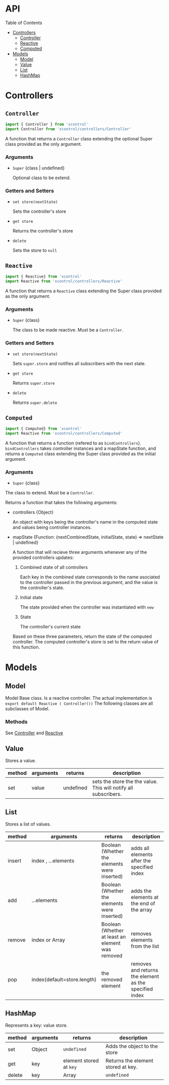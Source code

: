 # API

Table of Contents
- [Controllers](#controllers)
  - [Controller](#controller)
  - [Reactive](#reactive)
  - [Computed](#computed)
- [Models](#models)
  - [Model](#model)
  - [Value](#value)
  - [List](#list)
  - [HashMap](#hashmap)


# Controllers
## `Controller`
```js
import { Controller } from 'xcontrol'
import Controller from 'xcontrol/controllers/Controller'
```
A function that returns a `Controller` class extending the optional Super class provided as the only argument.

### Arguments
- `Super` {class | undefined}

  Optional class to be extend.

### Getters and Setters
- `set store(nextState)`
  
  Sets the controller's store

- `get store`
  
  Returns the controller's store

- `delete`
  
  Sets the store to `null`

## `Reactive`
```js
import { Reactive} from 'xcontrol'
import Reactive from 'xcontrol/controllers/Reactive'
```
A function that returns a `Reactive` class extending the Super class provided as the only argument.

### Arguments
- `Super` {class}

  The class to be made reactive. Must be a `Controller`.

### Getters and Setters
- `set store(nextState)`

  Sets `super.store` and notifies all subscribers with the next state.

- `get store`

  Returns `super.store`

- `delete`

  Returns `super.delete`

## `Computed`
```js
import { Computed} from 'xcontrol'
import Reactive from 'xcontrol/controllers/Computed'
```
A function that returns a function (refered to as `bindControllers`).
`bindControllers` takes controller instances and a mapState function, and returns a `Computed` class extending the Super class provided as the initial argument.

### Arguments
- `Super` {class}

The class to extend. Must be a `Controller`.

Returns a function that takes the following arguments:
- controllers {Object}

  An object with keys being the controller's name in the computed state and values being controller instances.

- mapState {Function: (nextCombinedState, initialState, state) => nextState | undefined}

  A function that will recieve three arguments whenever any of the provided controllers updates:

  1) Combined state of all controllers 

      Each key in the combined state corresponds to the name asociated to the controller passed in the previous argument, and the value is the controller's state.

  2) Initial state

      The state provided when the controller was instantiated with `new`

  3) State

      The controller's current state

    Based on these three parameters, return the state of the computed controller. The computed controller's store is set to the return value of this function.

# Models
## Model

Model Base class. Is a reactive controller.
The actual implementation is `export default Reactive ( Controller())`
The following classes are all subclasses of Model.

### Methods
See [Controller](#controller) and [Reactive](#reactive)

## Value

Stores a value.

|method|arguments|returns|description|
|------|------|---------|------------|
|set|value<any>|undefined|sets the store the the value. This will notify all subscribers.|

## List

Stores a list of values.

|method|arguments|returns|description|
|------|------|---------|------------|
|insert|index<Number> , ...elements<any>|Boolean (Whether the elements were inserted) | adds all elements after the specified index|
|add|...elements|Boolean (Whether the elements were inserted)|adds the elements at the end of the array|
|remove|index<Number> or Array<Number>|Boolean (Whether at least an element was removed| removes elements from the list|
|pop|index(default=store.length)|the removed element|removes and returns the element as the specified index|

## HashMap

Represents a key: value store.

|method|arguments|returns|description|
|------|------|---------|------------|
|set|Object|`undefined`|Adds the object to the store|
|get|key<any>|element stored at `key`|Returns the element stored at key.|
|delete|key<any> | Array<any>|`undefined`|Removes the elements corresponding to the provided key(s)|

